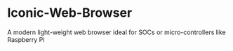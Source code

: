 Iconic-Web-Browser
==================

A modern light-weight web browser ideal for SOCs or micro-controllers like Raspberry Pi
